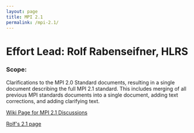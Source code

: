 ```yaml
---
layout: page
title: MPI 2.1
permalink: /mpi-2.1/
---
```


# Effort Lead: Rolf Rabenseifner, HLRS

### Scope:

Clarifications to the MPI 2.0 Standard documents, resulting in a single
document describing the full MPI 2.1 standard. This includes
merging of all previous MPI standards documents into a single
document, adding text corrections, and adding clarifying text.

[Wiki Page for MPI 2.1 Discussions](https://svn.mpi-forum.org/trac/mpi-forum-web/wiki/MpiTwoOneWikiPage)

[Rolf's 2.1 page](http://www.hlrs.de/mpi/mpi21/)

